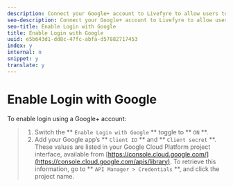 ```yaml
---
description: Connect your Google+ account to Livefyre to allow users to use their Google+ logins to interact with Apps on your site.
seo-description: Connect your Google+ account to Livefyre to allow users to use their Google+ logins to interact with Apps on your site.
seo-title: Enable Login with Google
title: Enable Login with Google
uuid: e5b643d1-dd8c-47fc-abfa-d57882717453
index: y
internal: n
snippet: y
translate: y
---
```


# Enable Login with Google

To enable login using a Google+ account:

>1. Switch the ** `Enable Login with Google` ** toggle to ** `ON` **.
>1. Add your Google app’s ** `Client ID` ** and ** `Client secret` **.
>   These values are listed in your Google Cloud Platform project interface, available from [https://console.cloud.google.com/](https://console.cloud.google.com/apis/library). To retrieve this information, go to ** `API Manager > Credentials` **, and click the project name.
>
